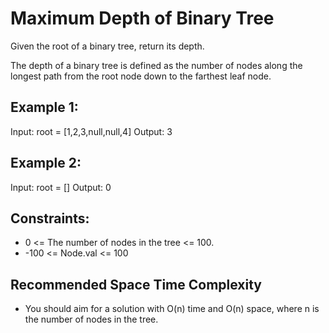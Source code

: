 # Maximum Depth of Binary Tree

Given the root of a binary tree, return its depth.

The depth of a binary tree is defined as the number of nodes along the 
longest path from the root node down to the farthest leaf node.

## Example 1:

Input: root = [1,2,3,null,null,4]
Output: 3

## Example 2:

Input: root = []
Output: 0

## Constraints:

* 0 <= The number of nodes in the tree <= 100.
* -100 <= Node.val <= 100

## Recommended Space Time Complexity

* You should aim for a solution with O(n) time and O(n) space, where n is the 
  number of nodes in the tree.
